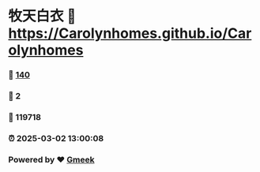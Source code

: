 # 牧天白衣 :link: https://Carolynhomes.github.io/Carolynhomes 
### :page_facing_up: [140](https://Carolynhomes.github.io/Carolynhomes/tag.html) 
### :speech_balloon: 2 
### :hibiscus: 119718 
### :alarm_clock: 2025-03-02 13:00:08 
### Powered by :heart: [Gmeek](https://github.com/Meekdai/Gmeek)
